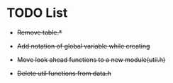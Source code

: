 # TODO List

+ ~~Remove table.*~~

+ ~~Add notation of global variable while creating~~

+ ~~Move look ahead functions to a new module(util.h)~~

+ ~~Delete util functions from data.h~~
